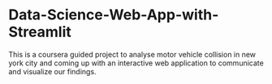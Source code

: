 # Data-Science-Web-App-with-Streamlit
This is a coursera guided project to analyse motor vehicle collision in new york city and coming up
with an interactive web application to communicate and visualize our findings.
